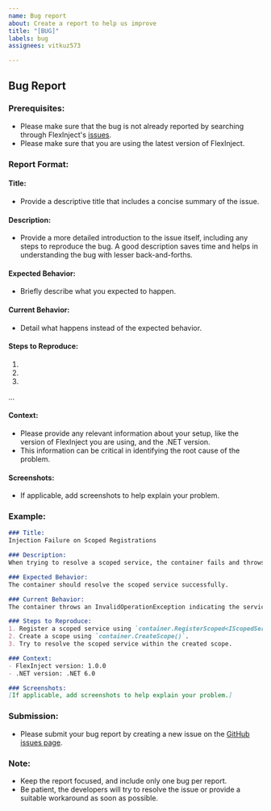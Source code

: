 ```yaml
---
name: Bug report
about: Create a report to help us improve
title: "[BUG]"
labels: bug
assignees: vitkuz573

---
```


## Bug Report

### Prerequisites:
* Please make sure that the bug is not already reported by searching through FlexInject's [issues](https://github.com/vitkuz573/FlexInject/issues).
* Please make sure that you are using the latest version of FlexInject.

### Report Format:

#### Title:
* Provide a descriptive title that includes a concise summary of the issue.

#### Description:
* Provide a more detailed introduction to the issue itself, including any steps to reproduce the bug. A good description saves time and helps in understanding the bug with lesser back-and-forths.

#### Expected Behavior:
* Briefly describe what you expected to happen.

#### Current Behavior:
* Detail what happens instead of the expected behavior.

#### Steps to Reproduce:
1.
2.
3.
...

#### Context:
* Please provide any relevant information about your setup, like the version of FlexInject you are using, and the .NET version.
* This information can be critical in identifying the root cause of the problem.

#### Screenshots:
* If applicable, add screenshots to help explain your problem.

### Example:

```markdown
### Title:
Injection Failure on Scoped Registrations

### Description:
When trying to resolve a scoped service, the container fails and throws an exception. This occurs when calling `container.Resolve<IScopedService>()`.

### Expected Behavior:
The container should resolve the scoped service successfully.

### Current Behavior:
The container throws an InvalidOperationException indicating the service cannot be resolved.

### Steps to Reproduce:
1. Register a scoped service using `container.RegisterScoped<IScopedService, ScopedServiceImplementation>()`.
2. Create a scope using `container.CreateScope()`.
3. Try to resolve the scoped service within the created scope.

### Context:
- FlexInject version: 1.0.0
- .NET version: .NET 6.0

### Screenshots:
[If applicable, add screenshots to help explain your problem.]
```

### Submission:
* Please submit your bug report by creating a new issue on the [GitHub issues page](https://github.com/vitkuz573/FlexInject/issues).

### Note:
* Keep the report focused, and include only one bug per report.
* Be patient, the developers will try to resolve the issue or provide a suitable workaround as soon as possible.
